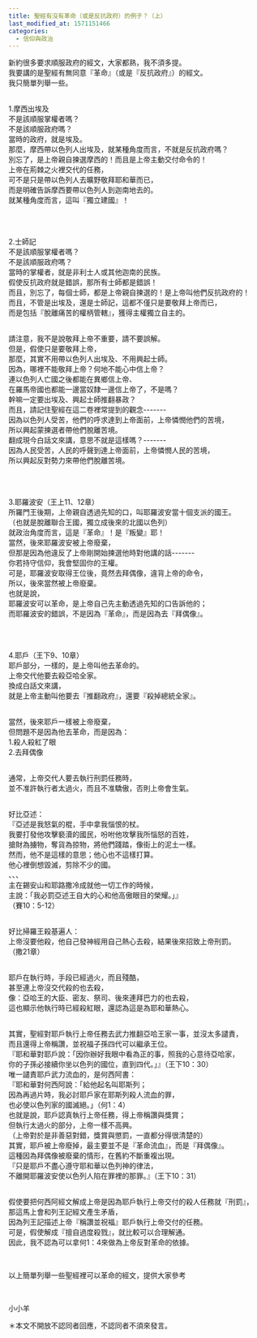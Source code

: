 ```yaml
---
title: 聖經有沒有革命（或是反抗政府）的例子？（上）
last_modified_at: 1571151466
categories:
  - 信仰與政治
---
```


<p>新約很多要求順服政府的經文，大家都熟，我不須多提。<br>
我要講的是聖經有無同意『革命』（或是『反抗政府』）的經文。<br>
我只簡單列舉一些。</p>

<p><br>
1.摩西出埃及<br>
不是該順服掌權者嗎？<br>
不是該順服政府嗎？<br>
當時的政府，就是埃及。<br>
那麼，摩西帶以色列人出埃及，就某種角度而言，不就是反抗政府嗎？<br>
別忘了，是上帝親自揀選摩西的！而且是上帝主動交付命令的！<br>
上帝在荊棘之火裡交代的任務，<br>
可不是只是帶以色列人去曠野敬拜耶和華而已，<br>
而是明確告訴摩西要帶以色列人到迦南地去的。<br>
就某種角度而言，這叫『獨立建國』！</p>

<p>&nbsp;</p>

<p><br>
2.士師記<br>
不是該順服掌權者嗎？<br>
不是該順服政府嗎？<br>
當時的掌權者，就是非利士人或其他迦南的民族。<br>
假使反抗政府就是錯誤，那所有士師都是錯誤！<br>
而且，別忘了，每個士師，都是上帝親自揀選的！是上帝叫他們反抗政府的！<br>
而且，不管是出埃及，還是士師記，這都不僅只是要敬拜上帝而已，<br>
而是包括『脫離痛苦的權柄管轄』，獲得主權獨立自主的。</p>

<p><br>
請注意，我不是說敬拜上帝不重要，請不要誤解。<br>
但是，假使只是要敬拜上帝，<br>
那麼，其實不用帶以色列人出埃及、不用興起士師。<br>
因為，哪裡不能敬拜上帝？何地不能心中信上帝？<br>
連以色列人亡國之後都能在異鄉信上帝、<br>
在羅馬帝國也都能一邊當奴隸一邊信上帝了，不是嗎？<br>
幹嘛一定要出埃及、興起士師推翻暴政？<br>
而且，請記住聖經在這二卷裡常提到的觀念-------<br>
因為以色列人受苦，他們的呼求達到上帝面前，上帝憐憫他們的苦境，<br>
所以興起蒙揀選者帶他們脫離苦境。<br>
翻成現今白話文來講，意思不就是這樣嗎？-------<br>
因為人民受苦，人民的呼聲到達上帝面前，上帝憐憫人民的苦境，<br>
所以興起反對勢力來帶他們脫離苦境。</p>

<p>&nbsp;</p>

<p><br>
3.耶羅波安（王上11、12章）<br>
所羅門王後期，上帝親自透過先知的口，叫耶羅波安當十個支派的國王。<br>
（也就是脫離聯合王國，獨立成後來的北國以色列）<br>
就政治角度而言，這是『革命』！是『叛變』耶！<br>
當然，後來耶羅波安被上帝廢棄，<br>
但那是因為他違反了上帝剛開始揀選他時對他講的話-------<br>
你若持守信仰，我會堅固你的王權。<br>
可是，耶羅波安取得王位後，竟然去拜偶像，違背上帝的命令，<br>
所以，後來當然被上帝廢棄。<br>
也就是說，<br>
耶羅波安可以革命，是上帝自己先主動透過先知的口告訴他的；<br>
而耶羅波安的錯誤，不是因為『革命』，而是因為去『拜偶像』。</p>

<p>&nbsp;</p>

<p><br>
4.耶戶（王下9、10章）<br>
耶戶部分，一樣的，是上帝叫他去革命的。<br>
上帝交代他要去殺亞哈全家。<br>
換成白話文來講，<br>
就是上帝主動叫他要去『推翻政府』，還要『殺掉總統全家』。</p>

<p><br>
當然，後來耶戶一樣被上帝廢棄，<br>
但問題不是因為他去革命，而是因為：<br>
1.殺人殺紅了眼<br>
2.去拜偶像</p>

<p><br>
通常，上帝交代人要去執行刑罰任務時，<br>
並不准許執行者太過火，而且不准驕傲，否則上帝會生氣。</p>

<p><br>
好比亞述：<br>
『亞述是我怒氣的棍，手中拿我惱恨的杖。<br>
我要打發他攻擊褻瀆的國民，吩咐他攻擊我所惱怒的百姓，<br>
搶財為擄物，奪貨為掠物，將他們踐踏，像街上的泥土一樣。<br>
然而，他不是這樣的意思；他心也不這樣打算。<br>
他心裡倒想毀滅，剪除不少的國。<br>
、、、<br>
主在錫安山和耶路撒冷成就他一切工作的時候，<br>
主說：「我必罰亞述王自大的心和他高傲眼目的榮耀。」』<br>
（賽10：5-12）</p>

<p><br>
好比掃羅王殺基遍人：<br>
上帝沒要他殺，他自己發神經用自己熱心去殺，結果後來招致上帝刑罰。<br>
（撒21章）</p>

<p><br>
耶戶在執行時，手段已經過火，而且殘酷，<br>
甚至連上帝沒交代殺的也去殺，<br>
像：亞哈王的大臣、密友、祭司、後來連拜巴力的也去殺，<br>
這也顯示他執行時已經殺紅眼，還認為這是為耶和華熱心。</p>

<p><br>
其實，聖經對耶戶執行上帝任務去武力推翻亞哈王家一事，並沒太多譴責，<br>
而且還得上帝稱讚，並祝福子孫四代可以繼承王位。<br>
『耶和華對耶戶說：「因你辦好我眼中看為正的事，照我的心意待亞哈家，<br>
你的子孫必接續你坐以色列的國位，直到四代。」』（王下10：30）<br>
唯一譴責耶戶武力流血的，是何西阿書：<br>
『耶和華對何西阿說：「給他起名叫耶斯列；<br>
因為再過片時，我必討耶戶家在耶斯列殺人流血的罪，<br>
也必使以色列家的國滅絕。」（何1：4）<br>
也就是說，耶戶認真執行上帝任務，得上帝稱讚與獎賞；<br>
但執行太過火的部分，上帝一樣不高興。<br>
（上帝對於是非善惡對錯，獎賞與懲罰，一直都分得很清楚的）<br>
其實，耶戶被上帝廢掉，最主要並不是『革命流血』，而是『拜偶像』。<br>
這種因為拜偶像被廢棄的情形，在舊約不斷重複出現。<br>
『只是耶戶不盡心遵守耶和華以色列神的律法，<br>
不離開耶羅波安使以色列人陷在罪裡的那罪。』（王下10：31）</p>

<p><br>
假使要把何西阿經文解成上帝是因為耶戶執行上帝交付的殺人任務就『刑罰』，<br>
那這馬上會和列王記經文產生矛盾，<br>
因為列王記描述上帝『稱讚並祝福』耶戶執行上帝交付的任務。<br>
可是，假使解成『擅自過度殺戮』，就比較可以合理解通。<br>
因此，我不認為可以拿何1：4來做為上帝反對革命的依據。</p>

<p>&nbsp;</p>

<p>以上簡單列舉一些聖經裡可以革命的經文，提供大家參考</p>

<p>&nbsp;</p>

<p>小小羊</p>

<p>＊本文不開放不認同者回應，不認同者不須來發言。</p>

